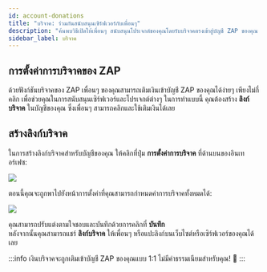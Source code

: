 ```yaml
---
id: account-donations
title: "บริจาค: ร่วมกันสนับสนุนเซิร์ฟเวอร์กับเพื่อนๆ"
description: "ค้นพบวิธีเปิดให้เพื่อนๆ สนับสนุนโปรเจกต์ของคุณโดยรับบริจาคตรงเข้าสู่บัญชี ZAP ของคุณ → เรียนรู้เพิ่มเติมตอนนี้"
sidebar_label: บริจาค
---
```


## การตั้งค่าการบริจาคของ ZAP

ด้วยฟังก์ชันบริจาคของ ZAP เพื่อนๆ ของคุณสามารถเติมเงินเข้าบัญชี ZAP ของคุณได้ง่ายๆ เพียงไม่กี่คลิก เพื่อช่วยคุณในการสนับสนุนเซิร์ฟเวอร์และโปรเจกต์ต่างๆ ในการทำแบบนี้ คุณต้องสร้าง **ลิงก์บริจาค** ในบัญชีของคุณ ซึ่งเพื่อนๆ สามารถคลิกและใช้เติมเงินได้เลย

## สร้างลิงก์บริจาค

ในการสร้างลิงก์บริจาคสำหรับบัญชีของคุณ ให้คลิกที่ปุ่ม **การตั้งค่าการบริจาค** ที่ด้านบนของอินเทอร์เฟซ:

![](https://screensaver01.zap-hosting.com/index.php/s/9CA7ibPk8cWfP5R/preview)

ตอนนี้คุณจะถูกพาไปยังหน้าการตั้งค่าที่คุณสามารถกำหนดค่าการบริจาคทั้งหมดได้:

![](https://screensaver01.zap-hosting.com/index.php/s/7S75qTFGQjGp3jS/preview)

คุณสามารถปรับแต่งตามใจชอบและบันทึกด้วยการคลิกที่ **บันทึก**  
หลังจากนั้นคุณสามารถแชร์ **ลิงก์บริจาค** ให้เพื่อนๆ หรือแปะลิงก์บนเว็บไซต์หรือเซิร์ฟเวอร์ของคุณได้เลย

:::info
เงินบริจาคจะถูกเติมเข้าบัญชี ZAP ของคุณแบบ 1:1 ไม่มีค่าธรรมเนียมสำหรับคุณ! 🙂
:::